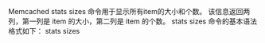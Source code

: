Memcached stats sizes 命令用于显示所有item的大小和个数。
    该信息返回两列，第一列是 item 的大小，第二列是 item 的个数。
    stats sizes 命令的基本语法格式如下：
        stats sizes